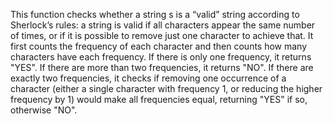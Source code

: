 This function checks whether a string s is a “valid” string according to Sherlock’s rules: a string is valid if all characters appear the same number of times, or if it is possible to remove just one character to achieve that. It first counts the frequency of each character and then counts how many characters have each frequency. If there is only one frequency, it returns "YES". If there are more than two frequencies, it returns "NO". If there are exactly two frequencies, it checks if removing one occurrence of a character (either a single character with frequency 1, or reducing the higher frequency by 1) would make all frequencies equal, returning "YES" if so, otherwise "NO".